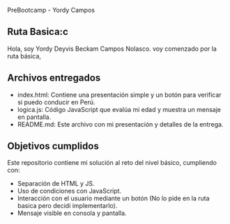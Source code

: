 PreBootcamp - Yordy Campos

## Ruta Basica:c

Hola, soy Yordy Deyvis Beckam Campos Nolasco. voy comenzado por la ruta básica, 

## Archivos entregados

- index.html: Contiene una presentación simple y un botón para verificar si puedo conducir en Perú.
- logica.js: Código JavaScript que evalúa mi edad y muestra un mensaje en pantalla.
- README.md: Este archivo con mi presentación y detalles de la entrega.

## Objetivos cumplidos

Este repositorio contiene mi solución al reto del nivel básico, cumpliendo con:
- Separación de HTML y JS.
- Uso de condiciones con JavaScript.
- Interacción con el usuario mediante un botón (No lo pide en la ruta basica pero decidi implementarlo).
- Mensaje visible en consola y pantalla.

